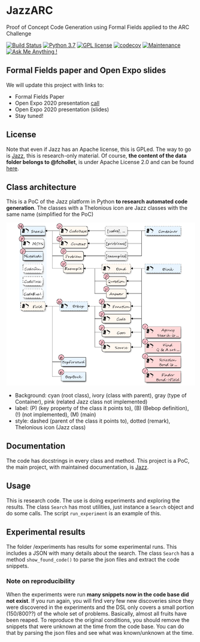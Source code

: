 # JazzARC

Proof of Concept Code Generation using Formal Fields applied to the ARC Challenge

[![Build Status](https://travis-ci.com/kaalam/JazzARC.svg?branch=master)](https://travis-ci.com/kaalam/JazzARC)
[![Python 3.7](https://img.shields.io/badge/python-3.7-blue.svg)](https://www.python.org/downloads/release/python-373/)
[![GPL license](https://img.shields.io/badge/License-GPL-blue.svg)](http://perso.crans.org/besson/LICENSE.html)
[![codecov](https://codecov.io/gh/kaalam/JazzARC/branch/master/graph/badge.svg)](https://codecov.io/gh/kaalam/JazzARC)
[![Maintenance](https://img.shields.io/badge/Maintained%3F-no-red.svg)](https://en.wikipedia.org/wiki/Maintenance)
[![Ask Me Anything !](https://img.shields.io/badge/Ask%20me-anything-1abc9c.svg)](http://kaalam.ai)

## Formal Fields paper and Open Expo slides

We will update this project with links to:

  * Formal Fields Paper
  * Open Expo 2020 presentation [call](https://twitter.com/kaalam_ai/status/1273291838141710336)
  * Open Expo 2020 presentation (slides)
  * Stay tuned!

## License

Note that even if Jazz has an Apache license, this is GPLed. The way to go is [Jazz](https://github.com/kaalam/Jazz), this
is research-only material. Of course, **the content of the data folder belongs to @fchollet**, is under Apache License 2.0 and
can be found [here](https://github.com/fchollet/ARC).

## Class architecture

This is a PoC of the Jazz platform in Python **to research automated code generation**. The classes with a Thelonious icon are Jazz
classes with the same name (simplified for the PoC)

![Classes diagrams](diagrams/arc_classes.png)

  * Background: cyan (root class), ivory (class with parent), gray (type of Container), pink (related Jazz class not implemented)
  * label: (P) (key property of the class it points to), (B) (Bebop definition), (!) (not implemented), (M) (main)
  * style: dashed (parent of the class it points to), dotted (remark), Thelonious icon (Jazz class)

## Documentation

The code has docstrings in every class and method. This project is a PoC, the main project, with maintained documentation, is
[Jazz](https://github.com/kaalam/Jazz).

## Usage

This is research code. The use is doing experiments and exploring the results. The class `Search` has most utilities, just instance a
`Search` object and do some calls. The script `run_experiment` is an example of this.

## Experimental results

The folder /experiments has results for some experimental runs. This includes a JSON with many details about the search. The class
`Search` has a method `show_found_code()` to parse the json files and extract the code snippets.

### Note on reproducibility ###

When the experiments were run **many snippets now in the code base did not exist**. If you run again, you will find very few new
discoveries since they were discovered in the experiments and the DSL only covers a small portion (150/800??) of the whole set of
problems. Basically, almost all fruits have been reaped. To reproduce the original conditions, you should remove the snippets that
were unknown at the time from the code base. You can do that by parsing the json files and see what was known/unknown at the time.
